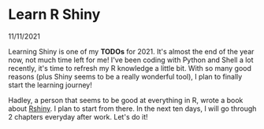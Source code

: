 # Learn R Shiny

11/11/2021

Learning Shiny is one of my **TODOs** for 2021. It's almost the end of the year now, not much time left for me! I've been coding with Python and Shell a lot recently, it's time to refresh my R knowledge a little bit. With so many good reasons (plus Shiny seems to be a really wonderful tool), I plan to finally start the learning journey!

Hadley, a person that seems to be good at everything in R, wrote a book about [Rshiny](https://mastering-shiny.org/). I plan to start from there. In the next ten days, I will go through 2 chapters everyday after work. Let's do it!


